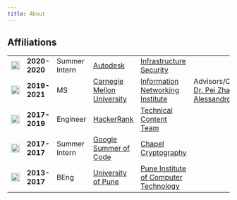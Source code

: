 ```yaml
---
title: About
---
```


<h2>Affiliations</h2>
<table border="0" cellpadding="1" cellspacing="3">

<tr>
  <td style="text-align:center">
    <image src="https://upload.wikimedia.org/wikipedia/commons/thumb/0/0a/Autodesk_Logo_A_only.svg/1200px-Autodesk_Logo_A_only.svg.png" height=20px>
  </td>
  <td>
    <b>2020-2020</b>
  </td>
  <td>
    Summer Intern
  </td>
  <td>
    <a href="https://www.autodesk.com/">Autodesk</a>
  </td>
  <td>
    <a href="">Infrastructure Security</a>
  </td>
</tr>
<tr>
  <td style="text-align:center">
    <image src="https://cdn.xenetwork.org/wp-content/uploads/2018/10/CMU-logo.jpg" height=20px>
  </td>
  <td>
    <b>2019-2021</b>
  </td>
  <td>
    MS
  </td>
  <td>
    <a href="https://cmu.edu">Carnegie Mellon University</a>
  </td>
  <td>
    <a href="https://ini.cmu.edu">Information Networking Institute</a>
  </td>
  <td>
    Advisors/Collaborators: <a href="https://sites.google.com/view/peizhang/">Dr. Pei Zhang</a>, <a href="https://www.heinz.cmu.edu/~acquisti/">Dr. Alessandro Acquisti</a>
  </td>
</tr>
  <tr>
  <td style="text-align:center">
    <image src="https://upload.wikimedia.org/wikipedia/commons/4/40/HackerRank_Icon-1000px.png" height=20px>
  </td>
  <td>
    <b>2017-2019</b>
  </td>
  <td>
    Engineer
  </td>
  <td>
    <a href="https://hackerrank.com">HackerRank</a>
  </td>
  <td>
    <a href="">Technical Content Team</a>
  </td>
</tr>
    <tr>
  <td style="text-align:center">
    <image src="https://upload.wikimedia.org/wikipedia/commons/thumb/8/85/GSoC-icon.svg/1200px-GSoC-icon.svg.png" height=20px>
  </td>
  <td>
    <b>2017-2017</b>
  </td>
  <td>
    Summer Intern
  </td>
  <td>
    <a href="https://summerofcode.withgoogle.com/">Google Summer of Code</a>
  </td>
  <td>
    <a href="https://chapel-lang.org/">Chapel Cryptography</a>
  </td>
</tr>
<tr>
  <td style="text-align:center">
    <image src="https://upload.wikimedia.org/wikipedia/en/thumb/f/f6/Savitribai_Phule_Pune_University_Logo.png/220px-Savitribai_Phule_Pune_University_Logo.png" height=20px>
  </td>
  <td>
    <b>2013-2017</b>
  </td>
  <td>
    BEng
  </td>
  <td>
    <a href="http://www.unipune.ac.in/">University of Pune</a>
  </td>
  <td>
    <a href="">Pune Institute of Computer Technology</a>
  </td>
</tr>

</table>

